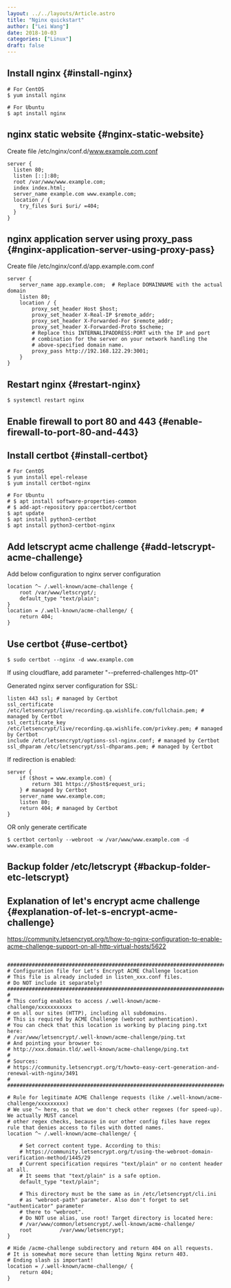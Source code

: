 ```yaml
---
layout: ../../layouts/Article.astro
title: "Nginx quickstart"
author: ["Lei Wang"]
date: 2018-10-03
categories: ["Linux"]
draft: false
---
```


## Install nginx {#install-nginx}

```shell
# For CentOS
$ yum install nginx

# For Ubuntu
$ apt install nginx
```


## nginx static website {#nginx-static-website}

Create file /etc/nginx/conf.d/www.example.com.conf

```nil
server {
  listen 80;
  listen [::]:80;
  root /var/www/www.example.com;
  index index.html;
  server_name example.com www.example.com;
  location / {
    try_files $uri $uri/ =404;
  }
}
```


## nginx application server using proxy\_pass {#nginx-application-server-using-proxy-pass}

Create file /etc/nginx/conf.d/app.example.com.conf

```nil
server {
    server_name app.example.com;  # Replace DOMAINNAME with the actual domain
    listen 80;
    location / {
        proxy_set_header Host $host;
        proxy_set_header X-Real-IP $remote_addr;
        proxy_set_header X-Forwarded-For $remote_addr;
        proxy_set_header X-Forwarded-Proto $scheme;
        # Replace this INTERNALIPADDRESS:PORT with the IP and port
        # combination for the server on your network handling the
        # above-specified domain name.
        proxy_pass http://192.168.122.29:3001;
    }
}
```


## Restart nginx {#restart-nginx}

```shell
$ systemctl restart nginx
```


## Enable firewall to port 80 and 443 {#enable-firewall-to-port-80-and-443}


## Install certbot {#install-certbot}

```shell
# For CentOS
$ yum install epel-release
$ yum install certbot-nginx

# For Ubuntu
# $ apt install software-properties-common
# $ add-apt-repository ppa:certbot/certbot
$ apt update
$ apt install python3-certbot
$ apt install python3-certbot-nginx
```


## Add letscrypt acme challenge {#add-letscrypt-acme-challenge}

Add below configuration to nginx server configuration

```nil
location ^~ /.well-known/acme-challenge {
    root /var/www/letscrypt/;
    default_type "text/plain";
}
location = /.well-known/acme-challenge/ {
    return 404;
}
```


## Use certbot {#use-certbot}

```shell
$ sudo certbot --nginx -d www.example.com
```

If using cloudflare, add parameter "--preferred-challenges http-01"

Generated nginx server configuration for SSL:

```nil
listen 443 ssl; # managed by Certbot
ssl_certificate /etc/letsencrypt/live/recording.qa.wishlife.com/fullchain.pem; # managed by Certbot
ssl_certificate_key /etc/letsencrypt/live/recording.qa.wishlife.com/privkey.pem; # managed by Certbot
include /etc/letsencrypt/options-ssl-nginx.conf; # managed by Certbot
ssl_dhparam /etc/letsencrypt/ssl-dhparams.pem; # managed by Certbot
```

If redirection is enabled:

```nil
server {
    if ($host = www.example.com) {
        return 301 https://$host$request_uri;
    } # managed by Certbot
    server_name www.example.com;
    listen 80;
    return 404; # managed by Certbot
}
```

OR only generate certificate

```shell
$ certbot certonly --webroot -w /var/www/www.example.com -d www.example.com
```


## Backup folder /etc/letscrypt {#backup-folder-etc-letscrypt}


## Explanation of let's encrypt acme challenge {#explanation-of-let-s-encrypt-acme-challenge}

<https://community.letsencrypt.org/t/how-to-nginx-configuration-to-enable-acme-challenge-support-on-all-http-virtual-hosts/5622>

```nil

#############################################################################
# Configuration file for Let's Encrypt ACME Challenge location
# This file is already included in listen_xxx.conf files.
# Do NOT include it separately!
#############################################################################
#
# This config enables to access /.well-known/acme-challenge/xxxxxxxxxxx
# on all our sites (HTTP), including all subdomains.
# This is required by ACME Challenge (webroot authentication).
# You can check that this location is working by placing ping.txt here:
# /var/www/letsencrypt/.well-known/acme-challenge/ping.txt
# And pointing your browser to:
# http://xxx.domain.tld/.well-known/acme-challenge/ping.txt
#
# Sources:
# https://community.letsencrypt.org/t/howto-easy-cert-generation-and-renewal-with-nginx/3491
#
#############################################################################

# Rule for legitimate ACME Challenge requests (like /.well-known/acme-challenge/xxxxxxxxx)
# We use ^~ here, so that we don't check other regexes (for speed-up). We actually MUST cancel
# other regex checks, because in our other config files have regex rule that denies access to files with dotted names.
location ^~ /.well-known/acme-challenge/ {

    # Set correct content type. According to this:
    # https://community.letsencrypt.org/t/using-the-webroot-domain-verification-method/1445/29
    # Current specification requires "text/plain" or no content header at all.
    # It seems that "text/plain" is a safe option.
    default_type "text/plain";

    # This directory must be the same as in /etc/letsencrypt/cli.ini
    # as "webroot-path" parameter. Also don't forget to set "authenticator" parameter
    # there to "webroot".
    # Do NOT use alias, use root! Target directory is located here:
    # /var/www/common/letsencrypt/.well-known/acme-challenge/
    root         /var/www/letsencrypt;
}

# Hide /acme-challenge subdirectory and return 404 on all requests.
# It is somewhat more secure than letting Nginx return 403.
# Ending slash is important!
location = /.well-known/acme-challenge/ {
    return 404;
}
```